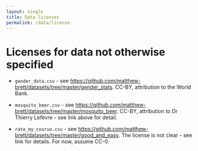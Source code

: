 ```yaml
---
layout: single
title: Data licenses
permalink: /data/license
---
```


# Licenses for data not otherwise specified

* `gender_data.csv` - see
  <https://github.com/matthew-brett/datasets/tree/master/gender_stats>.
   CC-BY, attribution to the World Bank.

* `mosquito_beer.csv` - see
  <https://github.com/matthew-brett/datasets/tree/master/mosquito_beer>.
   CC-BY, attribution to Dr Thierry Lefèvre - see link above for detail.

* `rate_my_course.csv` - see
  <https://github.com/matthew-brett/datasets/tree/master/good_and_easy>.
   The license is not clear - see link for details.  For now, assume CC-0.
